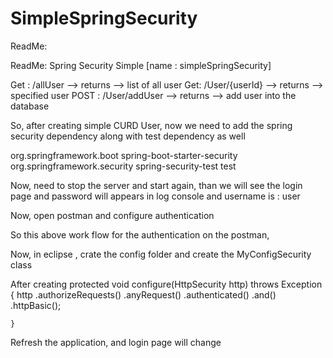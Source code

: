 # SimpleSpringSecurity

ReadMe:

ReadMe:
Spring Security Simple  [name : simpleSpringSecurity]

Get : /allUser  —> returns ——> list of all user
Get: /User/{userId} —> returns ——> specified user
POST :  /User/addUser —> returns ——> add user into the database



So, after creating simple CURD User, now we need to add the spring security dependency along with test dependency as well

<dependency>
      <groupId>org.springframework.boot</groupId>
      <artifactId>spring-boot-starter-security</artifactId>
    </dependency>

<dependency>
      <groupId>org.springframework.security</groupId>
      <artifactId>spring-security-test</artifactId>
      <scope>test</scope>
    </dependency>

Now, need to stop the server and start again, than we will see the login page and password will appears in log console and username is : user

Now, open postman and configure authentication  






So this above work flow for the authentication on the postman,

Now, in eclipse , crate the config folder and create the MyConfigSecurity class

After creating
 protected void configure(HttpSecurity http) throws Exception {
		http
				.authorizeRequests()
				.anyRequest()
				.authenticated()
				.and()
				.httpBasic();
				

	}

Refresh the application, and login page will change




